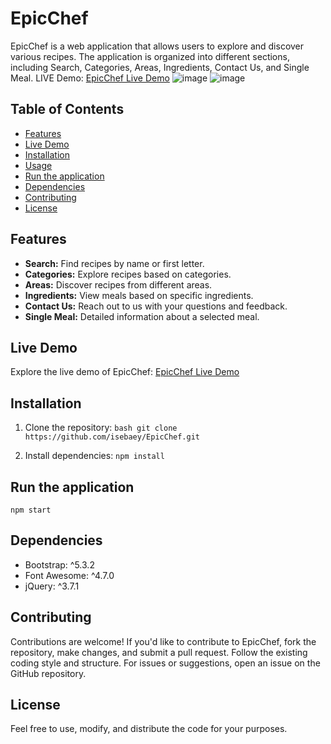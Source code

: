 # EpicChef

EpicChef is a web application that allows users to explore and discover various recipes. The application is organized into different sections, including Search, Categories, Areas, Ingredients, Contact Us, and Single Meal.
LIVE Demo: [EpicChef Live Demo](https://epic-chef.vercel.app/)
![image](https://github.com/isebaey/EpicChef/assets/102492335/b9e809d6-cb1d-435f-95d8-d9ad4b3bd837)
![image](https://github.com/isebaey/EpicChef/assets/102492335/f75e2e98-47d9-4498-b0ab-3d275c25908a)


## Table of Contents

- [Features](#features)
- [Live Demo](#live-demo)
- [Installation](#installation)
- [Usage](#usage)
- [Run the application](#dependencies)
- [Dependencies](#dependencies)
- [Contributing](#contributing)
- [License](#license)

## Features

- **Search:** Find recipes by name or first letter.
- **Categories:** Explore recipes based on categories.
- **Areas:** Discover recipes from different areas.
- **Ingredients:** View meals based on specific ingredients.
- **Contact Us:** Reach out to us with your questions and feedback.
- **Single Meal:** Detailed information about a selected meal.

## Live Demo

Explore the live demo of EpicChef: [EpicChef Live Demo](https://epic-chef.vercel.app/)

## Installation

1. Clone the repository:
``bash
git clone https://github.com/isebaey/EpicChef.git``

2. Install dependencies:
``npm install``


## Run the application
``npm start``

## Dependencies
* Bootstrap: ^5.3.2
* Font Awesome: ^4.7.0
* jQuery: ^3.7.1

## Contributing

Contributions are welcome! If you'd like to contribute to EpicChef, fork the repository, make changes, and submit a pull request. Follow the existing coding style and structure. For issues or suggestions, open an issue on the GitHub repository.

## License

Feel free to use, modify, and distribute the code for your purposes.
